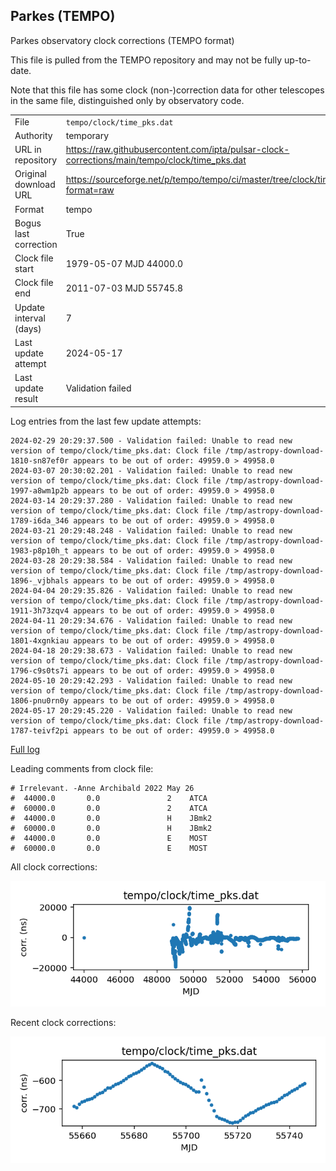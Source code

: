 
## Parkes (TEMPO)

Parkes observatory clock corrections (TEMPO format)

This file is pulled from the TEMPO repository and may not be fully
up-to-date.

Note that this file has some clock (non-)correction data for other
telescopes in the same file, distinguished only by observatory code.

|     |     |
|:--- |:--- |
| File | `tempo/clock/time_pks.dat` |
| Authority | temporary |
| URL in repository | <https://raw.githubusercontent.com/ipta/pulsar-clock-corrections/main/tempo/clock/time_pks.dat> |
| Original download URL | <https://sourceforge.net/p/tempo/tempo/ci/master/tree/clock/time_pks.dat?format=raw> |
| Format | tempo |
| Bogus last correction | True |
| Clock file start | 1979-05-07 MJD 44000.0 |
| Clock file end | 2011-07-03 MJD 55745.8 |
| Update interval (days) | 7 |
| Last update attempt | 2024-05-17 |
| Last update result | Validation failed |

Log entries from the last few update attempts:
```
2024-02-29 20:29:37.500 - Validation failed: Unable to read new version of tempo/clock/time_pks.dat: Clock file /tmp/astropy-download-1810-sn87ef0r appears to be out of order: 49959.0 > 49958.0
2024-03-07 20:30:02.201 - Validation failed: Unable to read new version of tempo/clock/time_pks.dat: Clock file /tmp/astropy-download-1997-a8wm1p2b appears to be out of order: 49959.0 > 49958.0
2024-03-14 20:29:37.280 - Validation failed: Unable to read new version of tempo/clock/time_pks.dat: Clock file /tmp/astropy-download-1789-i6da_346 appears to be out of order: 49959.0 > 49958.0
2024-03-21 20:29:48.248 - Validation failed: Unable to read new version of tempo/clock/time_pks.dat: Clock file /tmp/astropy-download-1983-p8p10h_t appears to be out of order: 49959.0 > 49958.0
2024-03-28 20:29:38.584 - Validation failed: Unable to read new version of tempo/clock/time_pks.dat: Clock file /tmp/astropy-download-1896-_vjbhals appears to be out of order: 49959.0 > 49958.0
2024-04-04 20:29:35.826 - Validation failed: Unable to read new version of tempo/clock/time_pks.dat: Clock file /tmp/astropy-download-1911-3h73zqv4 appears to be out of order: 49959.0 > 49958.0
2024-04-11 20:29:34.676 - Validation failed: Unable to read new version of tempo/clock/time_pks.dat: Clock file /tmp/astropy-download-1801-4xgnkiau appears to be out of order: 49959.0 > 49958.0
2024-04-18 20:29:38.673 - Validation failed: Unable to read new version of tempo/clock/time_pks.dat: Clock file /tmp/astropy-download-1796-c9s0ts7i appears to be out of order: 49959.0 > 49958.0
2024-05-10 20:29:42.293 - Validation failed: Unable to read new version of tempo/clock/time_pks.dat: Clock file /tmp/astropy-download-1806-pnu0rn0y appears to be out of order: 49959.0 > 49958.0
2024-05-17 20:29:45.220 - Validation failed: Unable to read new version of tempo/clock/time_pks.dat: Clock file /tmp/astropy-download-1787-teivf2pi appears to be out of order: 49959.0 > 49958.0
```
[Full log](https://raw.githubusercontent.com/ipta/pulsar-clock-corrections/main/log/tempo/clock/time_pks.dat.log)

Leading comments from clock file:

    # Irrelevant. -Anne Archibald 2022 May 26
    #  44000.0       0.0               2    ATCA
    #  60000.0       0.0               2    ATCA
    #  44000.0       0.0               H    JBmk2
    #  60000.0       0.0               H    JBmk2
    #  44000.0       0.0               E    MOST
    #  60000.0       0.0               E    MOST



All clock corrections:

![plot of all clock corrections](time_pks.dat.png "All corrections")

Recent clock corrections:

![plot of recent clock corrections](time_pks.dat.short.png "Recent corrections")

